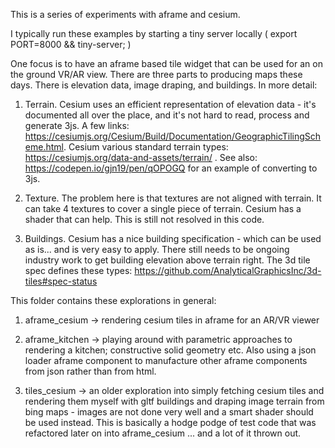 This is a series of experiments with aframe and cesium.

I typically run these examples by starting a tiny server locally (  export PORT=8000 && tiny-server; )

One focus is to have an aframe based tile widget that can be used for an on the ground VR/AR view.  There are three parts to producing maps these days. There is elevation data, image draping, and buildings. In more detail:

1) Terrain. Cesium uses an efficient representation of elevation data - it's documented all over the place, and it's not hard to read, process and generate 3js. A few links: https://cesiumjs.org/Cesium/Build/Documentation/GeographicTilingScheme.html. Cesium various standard terrain types: https://cesiumjs.org/data-and-assets/terrain/ .  See also: https://codepen.io/gjn19/pen/qOPOGQ for an example of converting to 3js.

2) Texture. The problem here is that textures are not aligned with terrain. It can take 4 textures to cover a single piece of terrain. Cesium has a shader that can help. This is still not resolved in this code.

3) Buildings. Cesium has a nice building specification - which can be used as is... and is very easy to apply. There still needs to be ongoing industry work to get building elevation above terrain right.  The 3d tile spec defines these types: https://github.com/AnalyticalGraphicsInc/3d-tiles#spec-status

This folder contains these explorations in general:

1. aframe_cesium -> rendering cesium tiles in aframe for an AR/VR viewer

2. aframe_kitchen -> playing around with parametric approaches to rendering a kitchen; constructive solid geometry etc. Also using a json loader aframe component to manufacture other aframe components from json rather than from html.

3. tiles_cesium -> an older exploration into simply fetching cesium tiles and rendering them myself with gltf buildings and draping image terrain from bing maps - images are not done very well and a smart shader should be used instead. This is basically a hodge podge of test code that was refactored later on into aframe_cesium ... and a lot of it thrown out.


